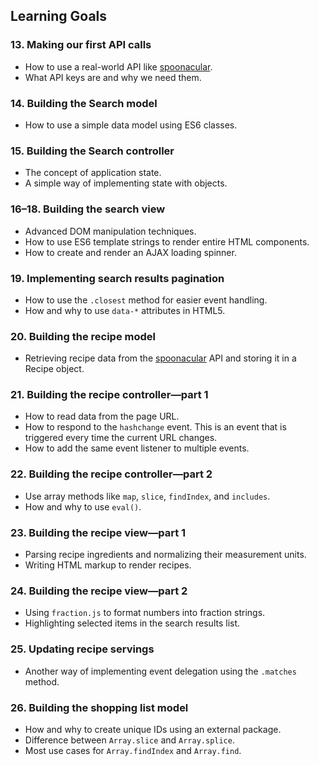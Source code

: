 ## Learning Goals

### 13. Making our first API calls

-   How to use a real-world API like [spoonacular](https://spoonacular.com/food-api/docs).
-   What API keys are and why we need them.

### 14. Building the Search model

-   How to use a simple data model using ES6 classes.

### 15. Building the Search controller

-   The concept of application state.
-   A simple way of implementing state with objects.

### 16–18. Building the search view

-   Advanced DOM manipulation techniques.
-   How to use ES6 template strings to render entire HTML components.
-   How to create and render an AJAX loading spinner.

### 19. Implementing search results pagination

-   How to use the `.closest` method for easier event handling.
-   How and why to use `data-*` attributes in HTML5.

### 20. Building the recipe model

-   Retrieving recipe data from the [spoonacular](https://spoonacular.com/food-api/docs) API and storing it in a Recipe object.

### 21. Building the recipe controller—part 1

-   How to read data from the page URL.
-   How to respond to the `hashchange` event. This is an event that is triggered every time the current URL changes.
-   How to add the same event listener to multiple events.

### 22. Building the recipe controller—part 2

-   Use array methods like `map`, `slice`, `findIndex`, and `includes`.
-   How and why to use `eval()`.

### 23. Building the recipe view—part 1

-   Parsing recipe ingredients and normalizing their measurement units.
-   Writing HTML markup to render recipes.

### 24. Building the recipe view—part 2

-   Using `fraction.js` to format numbers into fraction strings.
-   Highlighting selected items in the search results list.

### 25. Updating recipe servings

-   Another way of implementing event delegation using the `.matches` method.

### 26. Building the shopping list model

-   How and why to create unique IDs using an external package.
-   Difference between `Array.slice` and `Array.splice`.
-   Most use cases for `Array.findIndex` and `Array.find`.
